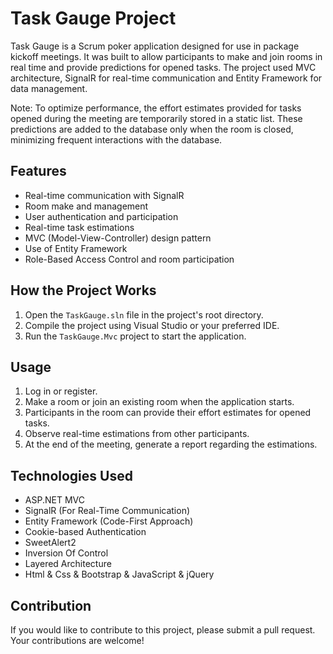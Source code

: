 # Task Gauge Project

Task Gauge is a Scrum poker application designed for use in package kickoff meetings. It was built to allow participants to make and join rooms in real time and provide predictions for opened tasks. The project used MVC architecture, SignalR for real-time communication and Entity Framework for data management.

Note: To optimize performance, the effort estimates provided for tasks opened during the meeting are temporarily stored in a static list. These predictions are added to the database only when the room is closed, minimizing frequent interactions with the database.

## Features

- Real-time communication with SignalR
- Room make and management
- User authentication and participation
- Real-time task estimations
- MVC (Model-View-Controller) design pattern
- Use of Entity Framework
- Role-Based Access Control and room participation

## How the Project Works

1. Open the `TaskGauge.sln` file in the project's root directory.
2. Compile the project using Visual Studio or your preferred IDE.
3. Run the `TaskGauge.Mvc` project to start the application.

## Usage

1. Log in or register.
2. Make a room or join an existing room when the application starts.
3. Participants in the room can provide their effort estimates for opened tasks.
4. Observe real-time estimations from other participants.
5. At the end of the meeting, generate a report regarding the estimations.

## Technologies Used

- ASP.NET MVC
- SignalR (For Real-Time Communication)
- Entity Framework (Code-First Approach)
- Cookie-based Authentication
- SweetAlert2
- Inversion Of Control
- Layered Architecture
- Html & Css & Bootstrap & JavaScript & jQuery

## Contribution

If you would like to contribute to this project, please submit a pull request. Your contributions are welcome!
